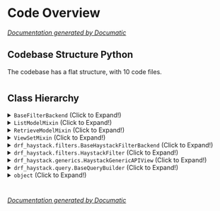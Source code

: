 # Code Overview

[_Documentation generated by Documatic_](https://www.documatic.com)

<!---Documatic-section-Codebase Structure Python-start--->
## Codebase Structure Python

The codebase has a flat structure, with 10 code files.

# #
<!---Documatic-section-Codebase Structure Python-end--->

<!---Documatic-section-Class Hierarchy-start--->
## Class Hierarchy

<!---Documatic-block-BaseFilterBackend-start--->
<details>
	<summary><code>BaseFilterBackend</code> (Click to Expand!)</summary>

* drf_haystack.filters.BaseHaystackFilterBackend
</details>
<!---Documatic-block-BaseFilterBackend-end--->

<!---Documatic-block-ListModelMixin-start--->
<details>
	<summary><code>ListModelMixin</code> (Click to Expand!)</summary>

* drf_haystack.viewsets.HaystackViewSet
</details>
<!---Documatic-block-ListModelMixin-end--->

<!---Documatic-block-RetrieveModelMixin-start--->
<details>
	<summary><code>RetrieveModelMixin</code> (Click to Expand!)</summary>

* drf_haystack.viewsets.HaystackViewSet
</details>
<!---Documatic-block-RetrieveModelMixin-end--->

<!---Documatic-block-ViewSetMixin-start--->
<details>
	<summary><code>ViewSetMixin</code> (Click to Expand!)</summary>

* drf_haystack.viewsets.HaystackViewSet
</details>
<!---Documatic-block-ViewSetMixin-end--->

<!---Documatic-block-drf_haystack.filters.BaseHaystackFilterBackend-start--->
<details>
	<summary><code>drf_haystack.filters.BaseHaystackFilterBackend</code> (Click to Expand!)</summary>

* drf_haystack.filters.HaystackBoostFilter
* drf_haystack.filters.HaystackFacetFilter
* drf_haystack.filters.HaystackFilter
* drf_haystack.filters.HaystackGEOSpatialFilter
</details>
<!---Documatic-block-drf_haystack.filters.BaseHaystackFilterBackend-end--->

<!---Documatic-block-drf_haystack.filters.HaystackFilter-start--->
<details>
	<summary><code>drf_haystack.filters.HaystackFilter</code> (Click to Expand!)</summary>

* drf_haystack.filters.HaystackAutocompleteFilter
* drf_haystack.filters.HaystackHighlightFilter
</details>
<!---Documatic-block-drf_haystack.filters.HaystackFilter-end--->

<!---Documatic-block-drf_haystack.generics.HaystackGenericAPIView-start--->
<details>
	<summary><code>drf_haystack.generics.HaystackGenericAPIView</code> (Click to Expand!)</summary>

* drf_haystack.viewsets.HaystackViewSet
</details>
<!---Documatic-block-drf_haystack.generics.HaystackGenericAPIView-end--->

<!---Documatic-block-drf_haystack.query.BaseQueryBuilder-start--->
<details>
	<summary><code>drf_haystack.query.BaseQueryBuilder</code> (Click to Expand!)</summary>

* drf_haystack.query.BoostQueryBuilder
* drf_haystack.query.FacetQueryBuilder
* drf_haystack.query.FilterQueryBuilder
* drf_haystack.query.SpatialQueryBuilder
</details>
<!---Documatic-block-drf_haystack.query.BaseQueryBuilder-end--->

<!---Documatic-block-object-start--->
<details>
	<summary><code>object</code> (Click to Expand!)</summary>

* drf_haystack.query.BaseQueryBuilder
</details>
<!---Documatic-block-object-end--->

# #
<!---Documatic-section-Class Hierarchy-end--->

[_Documentation generated by Documatic_](https://www.documatic.com)